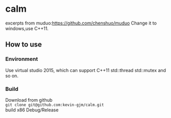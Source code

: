# calm
excerpts from muduo:https://github.com/chenshuo/muduo
Change it to windows,use C++11.
## How to use
### Environment
Use virtual studio 2015, which can support C++11 std::thread std::mutex and so on.
### Build
Download from github<br/>
`git clone git@github.com:kevin-gjm/calm.git`<br/>
build x86 Debug/Release<br/>
